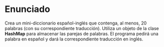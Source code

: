 # Enunciado

Crea un mini-diccionario español-inglés que contenga, al menos, 20 palabras (con su correspondiente traducción). Utiliza un objeto de la clase **HashMap** para almacenar las parejas de palabras. El programa pedirá una palabra en español y dará la correspondiente traducción en inglés.
